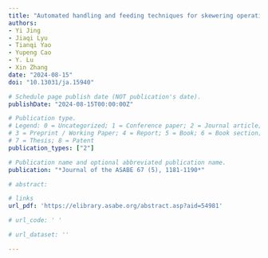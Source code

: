 ```yaml
---
title: "Automated handling and feeding techniques for skewering operations"
authors: 
- Yi Jing
- Jiaqi Lyu
- Tianqi Yao
- Yupeng Cao
- Y. Lu
- Xin Zhang
date: "2024-08-15"
doi: "10.13031/ja.15940"

# Schedule page publish date (NOT publication's date).
publishDate: "2024-08-15T00:00:00Z"

# Publication type.
# Legend: 0 = Uncategorized; 1 = Conference paper; 2 = Journal article;
# 3 = Preprint / Working Paper; 4 = Report; 5 = Book; 6 = Book section;
# 7 = Thesis; 8 = Patent
publication_types: ["2"]

# Publication name and optional abbreviated publication name.
publication: "*Journal of the ASABE 67 (5), 1181-1190*"

# abstract: 

# links
url_pdf: 'https://elibrary.asabe.org/abstract.asp?aid=54981'

# url_code: ' '

# url_dataset: ''

---
```

